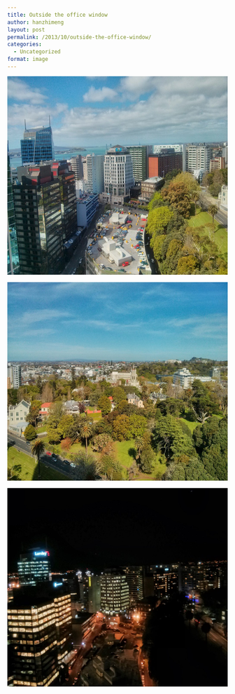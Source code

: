 ```yaml
---
title: Outside the office window
author: hanzhimeng
layout: post
permalink: /2013/10/outside-the-office-window/
categories:
  - Uncategorized
format: image
---
```

[<img class="alignnone size-large wp-image-852" src="/images/uploads/2013/10/IMG_20131001_152045-1024x768.jpg" alt="IMG_20131001_152045" width="604" height="453" />][1]

[<img class="alignnone size-large wp-image-853" src="/images/uploads/2013/10/IMG_20131002_161341-1024x768.jpg" alt="IMG_20131002_161341" width="604" height="453" />][2]

[<img class="alignnone size-large wp-image-854" src="/images/uploads/2013/10/IMG_20131003_201034-1024x768.jpg" alt="IMG_20131003_201034" width="604" height="453" />][3]

 [1]: /images/uploads/2013/10/IMG_20131001_152045.jpg
 [2]: /images/uploads/2013/10/IMG_20131002_161341.jpg
 [3]: /images/uploads/2013/10/IMG_20131003_201034.jpg

